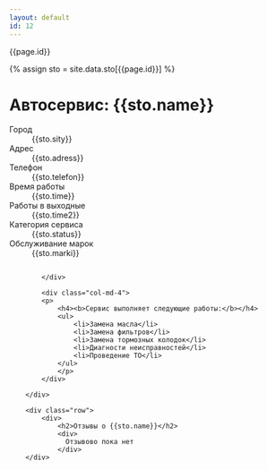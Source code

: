 ```yaml
---
layout: default
id: 12
---
```

{{page.id}}
<div class="row">
	<div>{% assign sto = site.data.sto[{{page.id}}] %}</div>
			<div class="col-md-8">
  			<h1>Автосервис: {{sto.name}}</h1>	
  			<div>
	  			<dl class="dl-horizontal">
	  				<dt>Город</dt> <dd>{{sto.sity}}</dd>
	  				<dt>Адрес</dt> <dd>{{sto.adress}}</dd>
	  				<dt>Телефон</dt> <dd>{{sto.telefon}}</dd>
	  				<dt>Время работы</dt> <dd>{{sto.time}}</dd>
	  				<dt>Работы в выходные</dt> <dd>{{sto.time2}}</dd>
	  				<dt>Категория сервиса</dt> <dd>{{sto.status}}</dd>
	  				<dt>Обслуживание марок</dt> <dd>{{sto.marki}}</dd>
	  			</dl>				
  			</div>				
  			<!--вывод карты-->
  			<img alt="" locale="ru" src="//static-maps.yandex.ru/1.x/?ll={{sto.x}},{{sto.y}}&amp;z=8&amp;l=map&amp;size=350,350&amp;spn=0.02,0.02"> 

  			</div>
  		
 		 	<div class="col-md-4"> 	
 		 	<p>
 		 		<h4><b>Сервис выполняет следующие работы:</b></h4>
 		 		<ul>
 		 			<li>Замена масла</li>
 		 			<li>Замена фильтров</li>
 		 			<li>Замена тормозных колодок</li>
 		 			<li>Диагности неисправностей</li>
 		 			<li>Проведение ТО</li>
 		 		</ul>
 		 		</p>
 		 	</div>
	
		</div>
		
		<div class="row">
			<div>
				<h2>Отзывы о {{sto.name}}</h2>
				<div>
				  Отзывово пока нет
				</div>
		</div>
</div>
